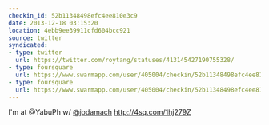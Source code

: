 ```yaml
---
checkin_id: 52b11348498efc4ee810e3c9
date: 2013-12-18 03:15:20
location: 4ebb9ee39911cfd604bcc921
source: twitter
syndicated:
- type: twitter
  url: https://twitter.com/roytang/statuses/413145427190755328/
- type: foursquare
  url: https://www.swarmapp.com/user/405004/checkin/52b11348498efc4ee810e3c9?s=tjeNCeYojyI4oH8323lzNLYwgMY&ref=tw
- type: foursquare
  url: https://www.swarmapp.com/user/405004/checkin/52b11348498efc4ee810e3c9?s=tjeNCeYojyI4oH8323lzNLYwgMY&ref=tw
---
```


I'm at @YabuPh w/ [@jodamach](https://twitter.com/jodamach/) http://4sq.com/1hj279Z